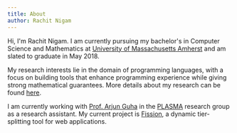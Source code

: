 ```yaml
---
title: About
author: Rachit Nigam
---
```


Hi, I'm Rachit Nigam. I am currently pursuing my bachelor's in Computer Science
and Mathematics at [University of Massachusetts Amherst](https://umass.edu) and
am slated to graduate in May 2018.

My research interests lie in the domain of programming languages, with a focus
on building tools that enhance programming experience while giving strong
mathematical guarantees. More details about my research can be found
[here](./research.html).

I am currently working with [Prof. Arjun
Guha](https://people.cs.umass.edu/arjun) in the
[PLASMA](https://plasma.cs.umass.edu) research group as a research assistant.
My current project is [Fission](https://github.com/plasma-umass/fission), a
dynamic tier-splitting tool for web applications.
